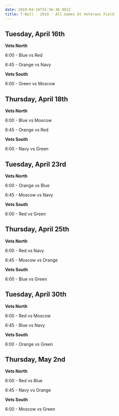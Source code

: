 ```yaml
---
date: 2019-04-16T15:56:30.881Z
title: T-Ball - 2019 - All Games At Veterans Field
---
```

## Tuesday, April 16th

**Vets North**

6:00 - Blue vs Red

6:45 - Orange vs Navy

**Vets South**

6:00 - Green vs Moscow



## Thursday, April 18th

**Vets North**

6:00 - Blue vs Moscow

6:45 - Orange vs Red

**Vets South**

6:00 - Navy vs Green



## Tuesday, April 23rd

**Vets North**

6:00 - Orange vs Blue

6:45 - Moscow vs Navy

**Vets South**

6:00 - Red vs Green



## Thursday, April 25th

**Vets North**

6:00 - Red vs Navy

6:45 - Moscow vs Orange

**Vets South**

6:00 - Blue vs Green



## Tuesday, April 30th

**Vets North**

6:00 - Red vs Moscow

6:45 - Blue vs Navy

**Vets South**

6:00 - Orange vs Green



## Thursday, May 2nd

**Vets North**

6:00 - Red vs Blue

6:45 - Navy vs Orange

**Vets South**

6:00 - Moscow vs Green

